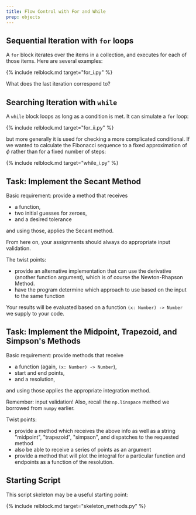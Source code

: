 ```yaml
---
title: Flow Control with For and While
prep: objects
---
```


## Sequential Iteration with `for` loops

A `for` block iterates over the items in a collection, and executes for each of
those items.  Here are several examples:

{% include relblock.md target="for_i.py" %}

What does the last iteration correspond to?

## Searching Iteration with `while`

A `while` block loops as long as a condition is met.  It can simulate a `for` loop:

{% include relblock.md target="for_ii.py" %}

but more generally it is used for checking a more complicated conditional.  If
we wanted to calculate the Fibonacci sequence to a fixed approximation of $\phi$
rather than for a fixed number of steps:

{% include relblock.md target="while_i.py" %}

## Task: Implement the Secant Method

Basic requirement: provide a method that receives

 - a function,
 - two initial guesses for zeroes,
 - and a desired tolerance

and using those, applies the Secant method.

From here on, your assignments should always do appropriate input validation.

The twist points:
 - provide an alternative implementation that can use the derivative (another function argument), which is of
course the Newton-Rhapson Method.
 - have the program determine which approach to use based on the input to the same
 function

Your results will be evaluated based on a function `(x: Number) -> Number` we supply to your code.

## Task: Implement the Midpoint, Trapezoid, and Simpson\'s Methods

Basic requirement: provide methods that receive

 - a function (again, `(x: Number) -> Number`),
 - start and end points,
 - and a resolution,

and using those applies the appropriate integration method.

Remember: input validation!  Also, recall the `np.linspace` method we borrowed from
`numpy` earlier.

Twist points:

 - provide a method which receives the above info as well as a string
 \"midpoint\", \"trapezoid\", \"simpson\", and dispatches to the requested method
 - also be able to receive a series of points as an argument
 - provide a method that will plot the integral for a particular function and endpoints
 as a function of the resolution.

## Starting Script

This script skeleton may be a useful starting point:

{% include relblock.md target="skeleton_methods.py" %}
